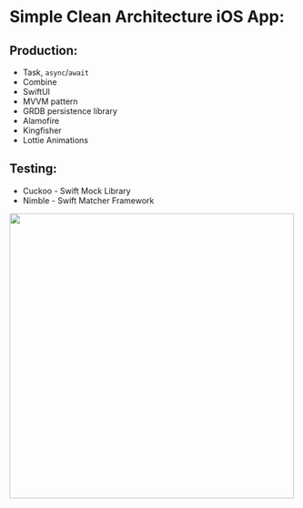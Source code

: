 # Simple Clean Architecture iOS App:

## Production:

- Task, `async`/`await`
- Combine
- SwiftUI
- MVVM pattern
- GRDB persistence library
- Alamofire
- Kingfisher
- Lottie Animations

## Testing:
- Cuckoo - Swift Mock Library
- Nimble - Swift Matcher Framework

 

<img src="https://user-images.githubusercontent.com/17815721/212366136-41717ba2-6f56-4168-a5de-43a3b982283b.gif" height="500">
